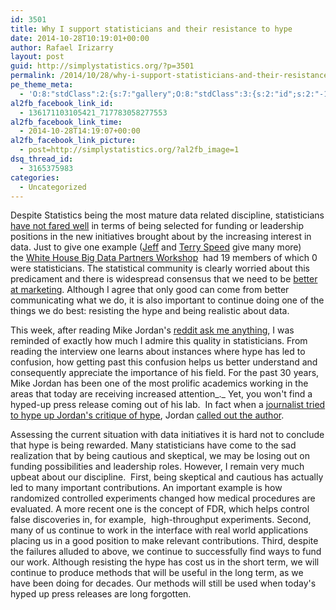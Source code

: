```yaml
---
id: 3501
title: Why I support statisticians and their resistance to hype
date: 2014-10-28T10:19:01+00:00
author: Rafael Irizarry
layout: post
guid: http://simplystatistics.org/?p=3501
permalink: /2014/10/28/why-i-support-statisticians-and-their-resistance-to-hype/
pe_theme_meta:
  - 'O:8:"stdClass":2:{s:7:"gallery";O:8:"stdClass":3:{s:2:"id";s:2:"-1";s:5:"width";s:0:"";s:6:"height";s:0:"";}s:5:"video";O:8:"stdClass":1:{s:2:"id";s:2:"-1";}}'
al2fb_facebook_link_id:
  - 136171103105421_717783058277553
al2fb_facebook_link_time:
  - 2014-10-28T14:19:07+00:00
al2fb_facebook_link_picture:
  - post=http://simplystatistics.org/?al2fb_image=1
dsq_thread_id:
  - 3165375983
categories:
  - Uncategorized
---
```

Despite Statistics being the most mature data related discipline, statisticians [have not fared well](http://simplystatistics.org/2014/05/07/why-big-data-is-in-trouble-they-forgot-about-applied-statistics/) in terms of being selected for funding or leadership positions in the new initiatives brought about by the increasing interest in data. Just to give one example ([Jeff](http://simplystatistics.org/2014/05/07/why-big-data-is-in-trouble-they-forgot-about-applied-statistics/) and [Terry Speed](http://www.chalmers.se/en/areas-of-advance/ict/calendar/Pages/Terry-Speed.aspx) give many more) the [White House Big Data Partners Workshop](http://www.nitrd.gov/nitrdgroups/index.php?title=White_House_Big_Data_Partners_Workshop)  had 19 members of which 0 were statisticians. The statistical community is clearly worried about this predicament and there is widespread consensus that we need to be [better at marketing](http://simplystatistics.org/2012/08/14/statistics-statisticians-need-better-marketing/). Although I agree that only good can come from better communicating what we do, it is also important to continue doing one of the things we do best: resisting the hype and being realistic about data.

This week, after reading Mike Jordan's [reddit ask me anything](http://www.reddit.com/r/MachineLearning/comments/2fxi6v/ama_michael_i_jordan), I was reminded of exactly how much I admire this quality in statisticians. From reading the interview one learns about instances where hype has led to confusion, how getting past this confusion helps us better understand and consequently appreciate the importance of his field. For the past 30 years, Mike Jordan has been one of the most prolific academics working in the areas that today are receiving increased attention_._ Yet, you won't find a hyped-up press release coming out of his lab.  In fact when a [journalist tried to hype up Jordan's critique of hype](http://spectrum.ieee.org/robotics/artificial-intelligence/machinelearning-maestro-michael-jordan-on-the-delusions-of-big-data-and-other-huge-engineering-efforts), Jordan [called out the author](https://amplab.cs.berkeley.edu/2014/10/22/big-data-hype-the-media-and-other-provocative-words-to-put-in-a-title/).

Assessing the current situation with data initiatives it is hard not to conclude that hype is being rewarded. Many statisticians have come to the sad realization that by being cautious and skeptical, we may be losing out on funding possibilities and leadership roles. However, I remain very much upbeat about our discipline.  First, being skeptical and cautious has actually led to many important contributions. An important example is how randomized controlled experiments changed how medical procedures are evaluated. A more recent one is the concept of FDR, which helps control false discoveries in, for example,  high-throughput experiments. Second, many of us continue to work in the interface with real world applications placing us in a good position to make relevant contributions. Third, despite the failures alluded to above, we continue to successfully find ways to fund our work. Although resisting the hype has cost us in the short term, we will continue to produce methods that will be useful in the long term, as we have been doing for decades. Our methods will still be used when today's hyped up press releases are long forgotten.

&nbsp;

&nbsp;